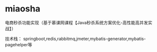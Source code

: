 # miaosha
电商秒杀功能实现（基于慕课网课程【Java秒杀系统方案优化-高性能高并发实战】）

技术栈：
  springboot,redis,rabbitmq,jmeter,mybatis-generator,mybatis-pagehelper等
